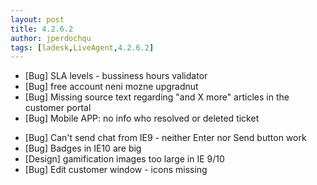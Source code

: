 ```yaml
---
layout: post
title: 4.2.6.2
author: jperdochqu
tags: [ladesk,LiveAgent,4.2.6.2]
---
```


- [Bug] SLA levels - bussiness hours validator
- [Bug] free account neni mozne upgradnut
- [Bug] Missing source text regarding &quot;and X more&quot; articles in the customer portal
- [Bug] Mobile APP: no info who resolved or deleted ticket

<!--more-->

- [Bug] Can't send chat from IE9 - neither Enter nor Send button work
- [Bug] Badges in IE10 are big
- [Design] gamification images too large in IE 9/10
- [Bug] Edit customer window - icons missing

